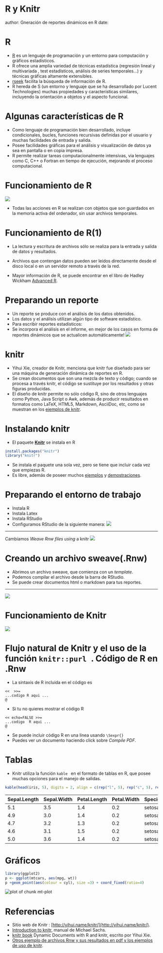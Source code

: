 R y Knitr
========================================================
author: Gneración de reportes dinámicos en R
date: 


 R
========================================================

- [R](http://cran.r-project.org/) es un lenguaje de programación  y un  entorno para computación  y gráficos estadísticos.
- R ofrece una amplia variedad de técnicas estadística (regresión lineal y multivariada , test estadísticos, análisis de series temporales...) y técnicas gráficas altamente extensibles.
- [rseek](http://www.rseek.org/) facilita la búsqueda de información de R.
- R hereda de S  (un entorno y lenguaje que se ha desarrollado por Lucent Technologies) muchas propiedades y características similares, incluyendo la   orientación a objetos y el aspecto funcional.

Algunas características de  R
========================================================

- Como lenguaje de programación bien desarrollado,  incluye condicionales, bucles, funciones recursivas definidas por el usuario y muchas facilidades de entrada y salida.
- Posee facilidades gráficas para el análisis y visualización de datos ya sea en pantalla o en copia impresa.
- R permite realizar  tareas computacionalmente intensivas, via lenguajes como C, C++ o Fortran en tiempo de ejecución, mejorando el proceso computacional.

 Funcionamiento de R
========================================================
![](f1.png)

- Todas las acciones en R se realizan con objetos que son guardados en la memoria activa del ordenador, sin usar archivos temporales.


Funcionamiento de R(1)
========================================================

- La lectura y escritura de archivos sólo se realiza para la entrada y salida de datos y resultados.

- Archivos que contengan datos pueden ser leídos directamente desde el disco local o en un servidor remoto a través de la red.

- Mayor información de R, se puede encontrar en el libro de Hadley Wickham [Advanced R](http://adv-r.had.co.nz/).


Preparando un reporte
========================================================

- Un reporte se produce con el análisis de los datos obtenidos. 
- Los datos y el análisis utilizan algún tipo de software estadístico.
- Para escribir reportes estadísticos:
 - Se incorpora el análisis en el informe, en mejor de los casos en forma de reportes dinámicos que se actualicen automáticamente!
![](f6.png)


 knitr
========================================================

- Yihui Xie, creador de Knitr, menciona que knitr  fue diseñado para ser una máquina de generación dinámica de reportes en R. 
- Se crean documentos que son una mezcla de texto y código; cuando se procesa a través knitr, el código se sustituye por los resultados y otras figuras producidas. 
- El diseño de knitr permite no sólo código R, sino de otros lenguajes como Python, Java Script o Awk, además de producir resultados en formatos como LaTeX, HTML5, Markdown, AsciiDoc, etc, como se muestran en los [ejemplos de knitr](https://github.com/yihui/knitr-examples).


Instalando knitr
========================================================
- El paquete [**Knitr**](http://yihui.name/knitr/) se instala en R


```r
install.packages("knitr")
library("knitr")
```

- Se instala el paquete una sola vez, pero se tiene que incluir  cada vez que empiezas R.
- Es libre, además de poseer muchos [ejemplos](https://github.com/yihui/knitr-examples) y [demostraciones](http://yihui.name/knitr/demos/).

Preparando el entorno de trabajo
========================================================
- Instala  R
- Instala Latex
- Instala RStudio
- Configuramos RStudio de la siguiente manera:
![](f3.png)

***

Cambiamos *Weave Rnw files using* a knitr
![](f4.png)

Creando un archivo sweave(.Rnw)
========================================================
- Abrimos un archivo sweave, que comienza con un *template*.
- Podemos compilar el archivo desde la barra de RStudio.
- Se puede crear documentos html o markdown para tus reportes.

***
![](f2.png)

Funcionamiento de Knitr
========================================================
![](f5.png)


Flujo natural de Knitr y el uso de la función `knitr::purl `.
Código de R en .Rnw
========================================================
- La sintaxis de R incluida en el código es 

<pre><code>&lt&lt;  &gt&gt;=
...codigo R aqui ...
@
</code></pre>
- Si tu no quieres  mostrar el código R
<pre><code>&lt;&lt; echo=FALSE &gt;&gt;=
...codigo  R aqui ...
@
</code></pre>
- Se puede incluir código R en una línea usando `\Sexpr{}`
- Puedes ver un documento haciendo click sobre *Compile PDF*.

Tablas 
========================================================

- Knitr utiliza la función `kable ` en el formato de tablas en R, que posee muchas opciones para el manejo de salidas.




```r
kable(head(iris, 5), digits = 2, align = c(rep("l", 5), rep("c", 5), rep("r", 5)))
```



|Sepal.Length |Sepal.Width |Petal.Length |Petal.Width |Species |
|:------------|:-----------|:------------|:-----------|:-------|
|5.1          |3.5         |1.4          |0.2         |setosa  |
|4.9          |3.0         |1.4          |0.2         |setosa  |
|4.7          |3.2         |1.3          |0.2         |setosa  |
|4.6          |3.1         |1.5          |0.2         |setosa  |
|5.0          |3.6         |1.4          |0.2         |setosa  |


Gráficos 
========================================================

```r
library(ggplot2)
p <- ggplot(mtcars, aes(mpg, wt))
p +geom_point(aes(colour = cyl), size =3) + coord_fixed(ratio=4)
```

![plot of chunk mt-plot](Knitr-figure/mt-plot-1.png)

Referencias
========================================================

-  Sitio web de Knitr : [http://yihui.name/knitr/](http://yihui.name/knitr/).
- [Introduction to knitr](https://sachsmc.github.io/knit-git-markr-guide/knitr/knit.html), manual de Michael Sachs.
- [knitr book](http://www.amazon.com/dp/1482203537/ref=cm_sw_su_dp) Dynamic Documents with R and knitr, escrito por Yihui Xie. 
- [Otros ejemplo de archivos Rnw y sus resultados en  pdf ](http://www3.amherst.edu/~nhorton/sleuth/)  [y los ejemplos de uso de knitr](http://yihui.name/knitr/demo/showcase/).
